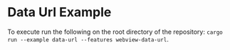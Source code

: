 # Data Url Example

To execute run the following on the root directory of the repository: `cargo run --example data-url --features webview-data-url`.
